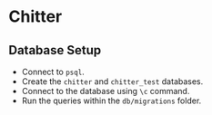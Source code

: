 # Chitter

## Database Setup
* Connect to ```psql```.
* Create the ```chitter``` and ```chitter_test``` databases.
* Connect to the database using ```\c``` command.
* Run the queries within the ```db/migrations``` folder.
